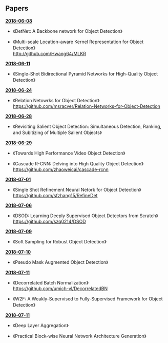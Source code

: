 ## Papers

**[2018-06-08](./2018-06-08.md)**  

* 《DetNet: A Backbone network for Object Detection》  

* 《Multi-scale Location-aware Kernel Representation for Object Detection》  
http://github.com/Hwang64/MLKR  

**[2018-06-11](./2018-06-11.md)**  

* 《Single-Shot Bidirectional Pyramid Networks for High-Quality Object Detection》  

**[2018-06-24](./2018-06-24.md)**  

* 《Relation Netowrks for Object Detection》  
https://github.com/msracver/Relation-Networks-for-Object-Detection  

**[2018-06-28](./2018-06-28.md)**  

* 《Revisiting Salient Object Detection: Simultaneous Detection, Ranking, and Subitizing of Multiple Salient Objects》  

**[2018-06-29](./2018-06-29.md)**  

* 《Towards High Performance Video Object Detection》  

* 《Cascade R-CNN: Delving into High Quality Object Detection》  
https://github.com/zhaoweicai/cascade-rcnn  

**[2018-07-01](./2018-07-01.md)**  

* 《Single Shot Refinement Neural Netork for Object Detection》  
https://github.com/sfzhang15/RefineDet  

**[2018-07-06](./2018-07-06.md)**  

* 《DSOD: Learning Deeply Supervised Object Detectors from Scratch》  
https://github.com/szq0214/DSOD  

**[2018-07-09](./2018-07-09.md)**  

* 《Soft Sampling for Robust Object Detection》  

**[2018-07-10](./2018-07-10.md)**  

* 《Pseudo Mask Augmented Object Detection》  

**[2018-07-11](./2018-07-11.md)**  

* 《Decorrelated Batch Normalization》  
https://github.com/umich-vl/DecorrelatedBN  

* 《W2F: A Weakly-Supervised to Fully-Supervised Framework for Object Detection》  

**[2018-07-11](./2018-07-12.md)**  

* 《Deep Layer Aggregation》  

* 《Practical Block-wise Neural Network Architecture Generation》  
